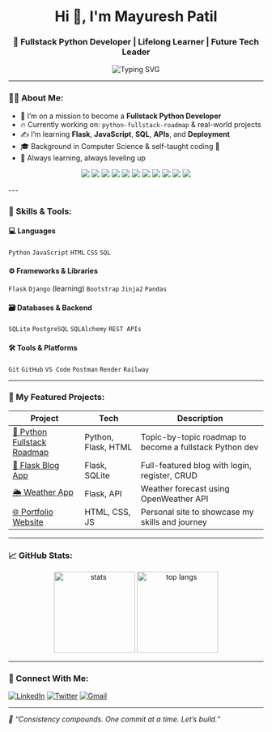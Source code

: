 <h1 align="center">Hi 👋, I'm Mayuresh Patil</h1>
<h3 align="center">🚀 Fullstack Python Developer | Lifelong Learner | Future Tech Leader</h3>

<p align="center">
  <img src="https://readme-typing-svg.demolab.com?font=Fira+Code&weight=500&size=24&pause=1000&color=0A97B0&center=true&vCenter=true&width=600&lines=Building+my+Fullstack+Python+Journey...;Learning+every+single+day!;Frontend+%E2%9D%A4%EF%B8%8F+Backend+%E2%9D%A4%EF%B8%8F+Database+%E2%9D%A4%EF%B8%8F+DevOps;" alt="Typing SVG" />
</p>

---

### 👨‍💻 About Me:
- 🎯 I’m on a mission to become a **Fullstack Python Developer**
- 🔥 Currently working on: `python-fullstack-roadmap` & real-world projects
- ✍️ I’m learning **Flask**, **JavaScript**, **SQL**, **APIs**, and **Deployment**
- 🎓 Background in Computer Science & self-taught coding 🔁
- 🌱 Always learning, always leveling up
<p align="center">
  <img src="https://img.shields.io/badge/Code-Python-3776AB?style=for-the-badge&logo=python&logoColor=white"/>
  <img src="https://img.shields.io/badge/Code-JavaScript-F7DF1E?style=for-the-badge&logo=javascript&logoColor=black"/>
  <img src="https://img.shields.io/badge/Framework-Flask-000000?style=for-the-badge&logo=flask&logoColor=white"/>
  <img src="https://img.shields.io/badge/Frontend-HTML5-E34F26?style=for-the-badge&logo=html5&logoColor=white"/>
  <img src="https://img.shields.io/badge/Frontend-CSS3-1572B6?style=for-the-badge&logo=css3&logoColor=white"/>
  <img src="https://img.shields.io/badge/Tools-Git-F05032?style=for-the-badge&logo=git&logoColor=white"/>
  <img src="https://img.shields.io/badge/Tools-GitHub-181717?style=for-the-badge&logo=github&logoColor=white"/>
  <img src="https://img.shields.io/badge/Learning-%23100DaysOfCode-27AE60?style=for-the-badge"/>
  <img src="https://img.shields.io/badge/Learning-Fullstack%20Python-orange?style=for-the-badge"/>
  <img src="https://img.shields.io/badge/Motivation-Never%20Give%20Up-%23f97316?style=for-the-badge"/>
  <img src="https://img.shields.io/badge/Vadodara%2C%20India-%23blue?style=for-the-badge&logo=googlemaps&logoColor=white"/>
</p>
---

### 🧠 Skills & Tools:

#### 💻 Languages
`Python` `JavaScript` `HTML` `CSS` `SQL`

#### ⚙️ Frameworks & Libraries
`Flask` `Django` (learning) `Bootstrap` `Jinja2` `Pandas`

#### 🗃️ Databases & Backend
`SQLite` `PostgreSQL` `SQLAlchemy` `REST APIs`

#### 🛠️ Tools & Platforms
`Git` `GitHub` `VS Code` `Postman` `Render` `Railway`

---

### 📂 My Featured Projects:

| Project | Tech | Description |
|--------|------|-------------|
| [📘 Python Fullstack Roadmap](https://github.com/Mayuresh1008/python-fullstack-roadmap) | Python, Flask, HTML | Topic-by-topic roadmap to become a fullstack Python dev |
| [📝 Flask Blog App](https://github.com/Mayuresh1008/flask-blog-auth) | Flask, SQLite | Full-featured blog with login, register, CRUD |
| [🌦️ Weather App](https://github.com/Mayuresh1008/weather-flask-app) | Flask, API | Weather forecast using OpenWeather API |
| [🌐 Portfolio Website](https://github.com/Mayuresh1008/react-portfolio) | HTML, CSS, JS | Personal site to showcase my skills and journey |

---

### 📈 GitHub Stats:

<p align="center">
  <img src="https://github-readme-stats.vercel.app/api?username=Mayuresh1008&show_icons=true&theme=radical" alt="stats" height="160"/>
  <img src="https://github-readme-stats.vercel.app/api/top-langs/?username=Mayuresh1008&layout=compact&theme=radical" alt="top langs" height="160"/>
</p>

---

### 🔗 Connect With Me:

[![LinkedIn](https://img.shields.io/badge/LinkedIn-blue?style=flat&logo=linkedin&logoColor=white)](https://linkedin.com/in/mayureshpatil10)
[![Twitter](https://img.shields.io/badge/Twitter-black?style=flat&logo=twitter&logoColor=white)](https://twitter.com/MayureshPatil02)
[![Gmail](https://img.shields.io/badge/Gmail-D14836?style=flat&logo=gmail&logoColor=white)](mailto:mayuresh.patil1008@gmail.com)

---

_🧠 “Consistency compounds. One commit at a time. Let’s build.”_

